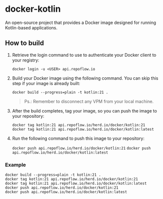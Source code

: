 # docker-kotlin

An open-source project that provides a Docker image designed for running Kotlin-based applications.

## How to build

1. Retrieve the login command to use to authenticate your Docker client to your registry:

   `docker login -u <USER> api.repoflow.io`

2. Build your Docker image using the following command. You can skip this step if your image is already built:

   `docker build --progress=plain -t kotlin:21 .`

   > Ps.: Remember to disconnect any VPM from your local machine.

3. After the build completes, tag your image, so you can push the image to your repository:

   `docker tag kotlin:21 api.repoflow.io/herd.io/docker/kotlin:21`
   `docker tag kotlin:21 api.repoflow.io/herd.io/docker/kotlin:latest`

4. Run the following command to push this image to your repository:

   `docker push api.repoflow.io/herd.io/docker/kotlin:21`
   `docker push api.repoflow.io/herd.io/docker/kotlin:latest`

### Example

   ```
   docker build --progress=plain -t kotlin:21 .
   docker tag kotlin:21 api.repoflow.io/herd.io/docker/kotlin:21
   docker tag kotlin:21 api.repoflow.io/herd.io/docker/kotlin:latest
   docker push api.repoflow.io/herd.io/docker/kotlin:21
   docker push api.repoflow.io/herd.io/docker/kotlin:latest
   ```
